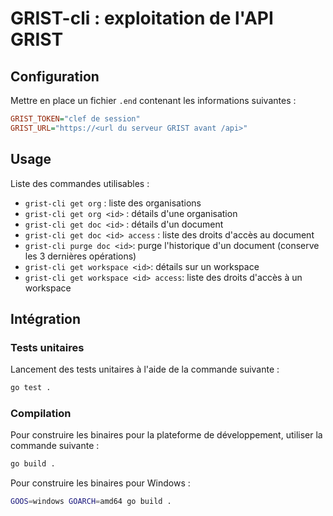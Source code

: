 # GRIST-cli : exploitation de l'API GRIST

## Configuration

Mettre en place un fichier `.end` contenant les informations suivantes :

```ini
GRIST_TOKEN="clef de session"
GRIST_URL="https://<url du serveur GRIST avant /api>"
```

## Usage

Liste des commandes utilisables :

- `grist-cli get org` : liste des organisations
- `grist-cli get org <id>` : détails d'une organisation
- `grist-cli get doc <id>` : détails d'un document
- `grist-cli get doc <id> access` : liste des droits d'accès au document
- `grist-cli purge doc <id>`: purge l'historique d'un document (conserve les 3 dernières opérations)
- `grist-cli get workspace <id>`: détails sur un workspace
- `grist-cli get workspace <id> access`: liste des droits d'accès à un workspace

## Intégration

### Tests unitaires

Lancement des tests unitaires à l'aide de la commande suivante :

```bash
go test .
```

### Compilation

Pour construire les binaires pour la plateforme de développement, utiliser la commande suivante :

```bash
go build .
```

Pour construire les binaires pour Windows :

```bash
GOOS=windows GOARCH=amd64 go build .
```
